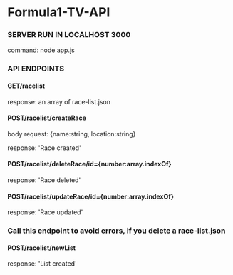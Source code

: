 # Formula1-TV-API


<h3>SERVER RUN IN LOCALHOST 3000 </h3>

<p> command: node app.js</p>
 
<h3> API ENDPOINTS </h3>



<h4> GET/racelist </h4> 

response: an array of race-list.json 



<h4> POST/racelist/createRace </h4> 

body request: {name:string, location:string}

response: 'Race created' 

<h4> POST/racelist/deleteRace/id={number:array.indexOf} </h4> 

response: 'Race deleted' 

<h4> POST/racelist/updateRace/id={number:array.indexOf} </h4> 

response: 'Race updated' 

<h3> Call this endpoint to avoid errors, if you delete a race-list.json  </h3> 

<h4> POST/racelist/newList </h4> 

response: 'List created' 






